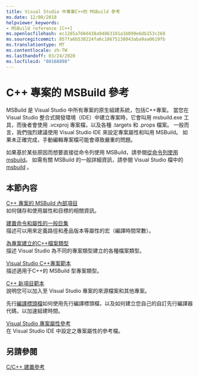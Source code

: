 ```yaml
---
title: Visual Studio 中專案C++的 MSBuild 參考
ms.date: 12/08/2018
helpviewer_keywords:
- MSBuild reference [C++]
ms.openlocfilehash: ec1285a760d438a94863181a1b099e6db153c268
ms.sourcegitcommit: 857fa6b530224fa6c18675138043aba9aa0619fb
ms.translationtype: MT
ms.contentlocale: zh-TW
ms.lasthandoff: 03/24/2020
ms.locfileid: "80168898"
---
```

# <a name="msbuild-reference-for-c-projects"></a>C++ 專案的 MSBuild 參考

MSBuild 是 Visual Studio 中所有專案的原生組建系統，包括C++專案。 當您在 Visual Studio 整合式開發環境（IDE）中建立專案時，它會叫用 msbuild.exe 工具，而後者會使用 .vcxproj 專案檔，以及各種 .targets 和 .props 檔案。 一般而言，我們強烈建議使用 Visual Studio IDE 來設定專案屬性和叫用 MSBuild。 如果未正確完成，手動編輯專案檔可能會導致嚴重的問題。

如果基於某些原因而想要直接從命令列使用 MSBuild，請參閱[從命令列使用 msbuild](../msbuild-visual-cpp.md)。 如需有關 MSBuild 的一般詳細資訊，請參閱 Visual Studio 檔中的[msbuild](/visualstudio/msbuild/msbuild) 。

## <a name="in-this-section"></a>本節內容

[C++ 專案的 MSBuild 內部項目](msbuild-visual-cpp-overview.md)<br/>
如何儲存和使用屬性和目標的相關資訊。

[建置命令和屬性的一般巨集](common-macros-for-build-commands-and-properties.md)<br/>
描述可以用來定義路徑和產品版本等屬性的宏（編譯時間常數）。

[為專案建立的C++檔案類型](file-types-created-for-visual-cpp-projects.md)<br/>
描述 Visual Studio 為不同的專案類型建立的各種檔案類型。

[Visual Studio C++專案範本](visual-cpp-project-types.md)<br>
描述適用于C++的 MSBuild 型專案類型。

[C++ 新項目範本](using-visual-cpp-add-new-item-templates.md)<br>
說明您可以加入至 Visual Studio 專案的來源檔案和其他專案。

先行[編譯標頭檔](../creating-precompiled-header-files.md)如何使用先行編譯標頭檔，以及如何建立您自己的自訂先行編譯器代碼，以加速組建時間。

[Visual Studio 專案屬性參考](property-pages-visual-cpp.md)<br/>
在 Visual Studio IDE 中設定之專案屬性的參考檔。

## <a name="see-also"></a>另請參閱

[C/C++ 建置參考](c-cpp-building-reference.md)
